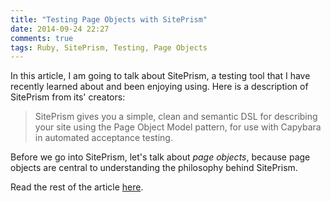 ```yaml
---
title: "Testing Page Objects with SitePrism"
date: 2014-09-24 22:27
comments: true
tags: Ruby, SitePrism, Testing, Page Objects
---
```


In this article, I am going to talk about SitePrism, a testing tool that I have recently learned about and been enjoying using. Here is a description of SitePrism from its' creators:

> SitePrism gives you a simple, clean and semantic DSL for describing your site using the Page Object Model pattern, for use with Capybara in automated acceptance testing.

Before we go into SitePrism, let's talk about _page objects_, because page objects are central to understanding the philosophy behind SitePrism. 

Read the rest of the article [here](http://www.sitepoint.com/testing-page-objects-siteprism/).

